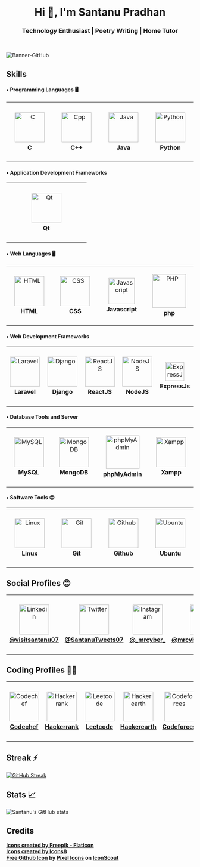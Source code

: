 <h1 align="center">Hi 👋, I'm Santanu Pradhan</h1>
<h3 align="center">Technology Enthusiast | Poetry Writing | Home Tutor</h3><br>

![Banner-GitHub](https://github.com/SantanuWorks/SantanuWorks/assets/133559707/f4df8f48-2f82-4666-93c6-441e265dc391)

## Skills
#### • Programming Languages 🖥️
<table>
  <tr height="160">
    <td width="200" align="center">
       <img height="80" src="https://github.com/SantanuWorks/SantanuWorks/assets/133559707/8071d858-3f28-4aaf-b0f0-8bc3deb26166" alt="C">
      <b><br>C</b>
    </td>
    <td width="200" align="center">
       <img height="80" src="https://github.com/SantanuWorks/SantanuWorks/assets/133559707/77a8c477-af2b-4a4e-ad95-775b5ae7ecbb" alt="Cpp">
       <b><br>C++</b>
    </td>
    <td border="0" width="200" align="center">
      <img height="80" src="https://github.com/SantanuWorks/SantanuWorks/assets/133559707/d228c135-e1ab-404e-a432-3b91928923e3" alt="Java">
      <b><br>Java</b>
    </td>
    <td border="0" width="200" align="center">
      <img height="80" src="https://github.com/SantanuWorks/SantanuWorks/assets/133559707/fb93cfbf-1240-42c2-89b5-d0b55c38c4d3" alt="Python">
      <b><br>Python</b>
    </td>
  </tr>
</table>

#### • Application Development Frameworks 
<table>
  <tr height="160">
    <td width="200" align="center">
       <img height="80" src="https://github.com/SantanuWorks/SantanuWorks/assets/133559707/9c23bcab-1784-4e64-817c-3eec1db5cfbd" alt="Qt">
      <b><br>Qt</b>
    </td>
  </tr>
</table>

#### • Web Languages 🖥️
<table>
  <tr height="160">
    <td width="200" align="center">
       <img height="80" src="https://github.com/SantanuWorks/SantanuWorks/assets/133559707/61e57ed8-f4bb-4a6f-bd78-b01937df68f3" alt="HTML">
      <b><br>HTML</b>
    </td>
    <td width="200" align="center">
       <img height="80" src="https://github.com/SantanuWorks/SantanuWorks/assets/133559707/bae0fc00-8e1c-4f23-bfca-8b3edd921307" alt="CSS">
       <b><br>CSS</b>
    </td>
    <td border="0" width="200" align="center">
      <img height="70" src="https://github.com/SantanuWorks/SantanuWorks/assets/133559707/11ba048c-d03b-45de-a970-b99b2d47bec2" alt="Javascript">
      <b><br>Javascript</b>
    </td>
    <td border="0" width="200" align="center">
      <img height="90" src="https://github.com/SantanuWorks/SantanuWorks/assets/133559707/bb0968aa-6f27-4b37-b7fd-d228f3b82285" alt="PHP">
      <b><br>php</b>
    </td>
  </tr>
</table>

#### • Web Development Frameworks 
<table>
  <tr height="160">
    <td width="200" align="center">
       <img height="80" src="https://github.com/SantanuWorks/SantanuWorks/assets/133559707/b1570dd8-531a-427a-b194-bd5a14cf3648" alt="Laravel">
      <b><br>Laravel</b>
    </td>
    <td width="200" align="center">
       <img height="80" src="https://github.com/SantanuWorks/SantanuWorks/assets/133559707/2f5a5f43-f820-4bce-b18c-24d51a29c4d4" alt="Django">
      <b><br>Django</b>
    </td>
    <td width="200" align="center">
       <img height="80" src="https://github.com/SantanuWorks/SantanuWorks/assets/133559707/fe3d5518-5ca6-466b-98c6-649146eda68e" alt="ReactJS">
      <b><br>ReactJS</b>
    </td>
    <td width="200" align="center">
       <img height="80" src="https://github.com/SantanuWorks/SantanuWorks/assets/133559707/8c6f12ca-0224-4aba-a75c-453038f54101" alt="NodeJS">
      <b><br>NodeJS</b>
    </td>
    <td width="200" align="center">
       <img height="50" src="https://github.com/SantanuWorks/SantanuWorks/assets/133559707/673271e0-451c-4c7f-aca7-a8acf71f1f50" alt="ExpressJs">
      <b><br>ExpressJs</b>
    </td>
  </tr>
</table>

#### • Database Tools and Server
<table>
  <tr height="160">
    <td width="200" align="center">
       <img height="80" src="https://github.com/SantanuWorks/SantanuWorks/assets/133559707/ca8a2ee2-47a9-4633-af20-09c9c8440beb" alt="MySQL">
      <b><br>MySQL</b>
    </td>
    <td width="200" align="center">
       <img height="80" src="https://github.com/SantanuWorks/SantanuWorks/assets/133559707/82e1bf3c-4136-463b-9d62-85690d4e66ef" alt="MongoDB">
      <b><br>MongoDB</b>
    </td>
    <td width="200" align="center">
       <img height="90" src="https://github.com/SantanuWorks/SantanuWorks/assets/133559707/52747f24-ad7a-48a5-9669-fce5d203bea1" alt="phpMyAdmin">
      <b><br>phpMyAdmin</b>
    </td>
    <td width="200" align="center">
       <img height="80" src="https://github.com/SantanuWorks/SantanuWorks/assets/133559707/777c4943-ca63-4c38-91f4-5873fa846164" alt="Xampp">
      <b><br>Xampp</b>
    </td>
  </tr>
</table>

#### • Software Tools 😊
<table>
  <tr height="160">
    <td width="200" align="center">
       <img height="80" src="https://github.com/SantanuWorks/SantanuWorks/assets/133559707/2600e95e-e170-47ff-adba-bc292ec91441" alt="Linux">
      <b><br>Linux</b>
    </td>
    <td width="200" align="center">
       <img height="80" src="https://github.com/SantanuWorks/SantanuWorks/assets/133559707/d680f54e-b074-493c-97c1-f9fa364d2737" alt="Git">
      <b><br>Git</b>
    </td>
    <td width="200" align="center">
       <img height="80" src="https://github.com/SantanuWorks/SantanuWorks/assets/133559707/4d7d6e6d-4953-4302-a52c-7f55eb9ce544" alt="Github">
      <b><br>Github</b>
    </td>
    <td width="200" align="center">
       <img height="80" src="https://github.com/SantanuWorks/SantanuWorks/assets/133559707/8741cf1a-1ae9-47f3-a513-411a89490db3" alt="Ubuntu">
      <b><br>Ubuntu</b>
    </td>
  </tr>
</table>

## Social Profiles 😊
<table>
  <tr height="160">
    <td width="200" align="center">
       <img height="80" src="https://github.com/SantanuWorks/SantanuWorks/assets/133559707/aa3cbe84-a3aa-42cb-8ac3-5f42d517d3b2" alt="Linkedin">
      <a href="https://www.linkedin.com/in/visitsantanu07"><b><br>@visitsantanu07</b></a>
    </td>
    <td width="200" align="center">
       <img height="80" src="https://github.com/SantanuWorks/SantanuWorks/assets/133559707/0fd60685-033b-46db-81fb-a0e5e4b2521b" alt="Twitter">
       <a href="https://twitter.com/SantanuTweets07"><b><br>@SantanuTweets07</b></a>
    </td>
    <td border="0" width="200" align="center">
      <img height="80" src="https://github.com/SantanuWorks/SantanuWorks/assets/133559707/8aa2ced4-0aa8-41a0-9e05-df902a2a84bc" alt="Instagram">
      <a href="https://www.instagram.com/_mrcyber_"><b><br>@_mrcyber_</b></a>
    </td>
    <td border="0" width="200" align="center">
      <img height="80" src="https://github.com/SantanuWorks/SantanuWorks/assets/133559707/f9092f1a-fa27-4dbc-9cac-2dc0986fe800" alt="Facebook">
      <a href="https://www.facebook.com/mrcyberBORNAGAIN"><b><br>@mrcyberBORNAGAIN</b></a>
    </td>
    <td border="0" width="200" align="center">
      <img height="80" src="https://github.com/SantanuWorks/SantanuWorks/assets/133559707/df38170b-037c-461a-8970-e2e21f497d11" alt="Gmail">
      <a href="mailto:santanuworkspace@gmail.com"><b><br>@santanuworkspace</b></a> 
    </td>
  </tr>
</table>

## Coding Profiles 👨‍💻
<table>
  <tr height="160">
    <td width="200" align="center">
       <img width="80" height="80" src="https://github.com/SantanuWorks/SantanuWorks/assets/133559707/14c0f9fb-ff87-4a1e-9642-d021071ed8f7" alt="Codechef">
      <a href=""><b><br>Codechef</b></a>
    </td>
    <td width="200" align="center">
       <img height="80" src="https://github.com/SantanuWorks/SantanuWorks/assets/133559707/826187fa-a9fb-4137-870e-44f50b0ac12f" alt="Hackerrank">
       <a href=""><b><br>Hackerrank</b></a>
    </td>
    <td border="0" width="200" align="center">
      <img height="80" src="https://github.com/SantanuWorks/SantanuWorks/assets/133559707/9128241b-5630-4c8f-8849-949c6446a86c" alt="Leetcode">
      <a href=""><b><br>Leetcode</b></a>
    </td>
    <td border="0" width="200" align="center">
      <img height="80" src="https://github.com/SantanuWorks/SantanuWorks/assets/133559707/bc17f97b-e731-4f83-8b7c-26363ee47187" alt="Hackerearth">
      <a href=""><b><br>Hackerearth</b></a>
    </td>
    <td border="0" width="200" align="center">
      <img height="80" src="https://github.com/SantanuWorks/SantanuWorks/assets/133559707/d39ccdfc-37fa-4837-92cc-ebc36482e088" alt="Codeforces">
      <a href=""><b><br>Codeforces</b></a> 
    </td>
  </tr>
</table>

## Streak ⚡
[![GitHub Streak](https://streak-stats.demolab.com/?user=SantanuWorks&show_icons=true&theme=dark&card_width=1000)](https://git.io/streak-stats)

## Stats 📈
![Santanu's GitHub stats](https://github-readme-stats.vercel.app/api?username=SantanuWorks&show_icons=true&theme=dark&card_width=1000)

## Credits
<b><a href="https://www.flaticon.com">Icons created by Freepik - Flaticon</a></b><br>
<b><a href="https://icons8.com">Icons created by Icons8</a></b><br>
<b><a href="https://iconscout.com/icons/github" target="_blank">Free Github Icon</a> by <a href="https://iconscout.com/contributors/pixel-icons">Pixel Icons</a> on <a href="https://iconscout.com">IconScout</a></b>
